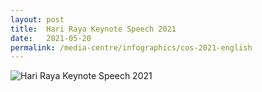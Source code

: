 ```yaml
---
layout: post
title:  Hari Raya Keynote Speech 2021
date:   2021-05-20
permalink: /media-centre/infographics/cos-2021-english
---
```


![Hari Raya Keynote Speech 2021](/images/Infographics-for-COS-2021-ENG-FA.jpg)

